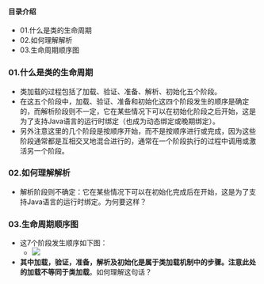 #### 目录介绍

- 01.什么是类的生命周期
- 02.如何理解解析
- 03.生命周期顺序图



### 01.什么是类的生命周期

- 类加载的过程包括了加载、验证、准备、解析、初始化五个阶段。
- 在这五个阶段中，加载、验证、准备和初始化这四个阶段发生的顺序是确定的，而解析阶段则不一定，它在某些情况下可以在初始化阶段之后开始，这是为了支持Java语言的运行时绑定（也成为动态绑定或晚期绑定）。
- 另外注意这里的几个阶段是按顺序开始，而不是按顺序进行或完成，因为这些阶段通常都是互相交叉地混合进行的，通常在一个阶段执行的过程中调用或激活另一个阶段。

### 02.如何理解解析

- 解析阶段则不确定：它在某些情况下可以在初始化完成后在开始，这是为了支持Java语言的运行时绑定。为何要这样？

### 03.生命周期顺序图

- 这7个阶段发生顺序如下图：
  - ![](http://upload-images.jianshu.io/upload_images/3985563-0108cc612a217322.png?imageMogr2/auto-orient/strip%7CimageView2/2/w/1240)
- **其中加载，验证，准备，解析及初始化是属于类加载机制中的步骤。注意此处的加载不等同于类加载**。如何理解这句话？
